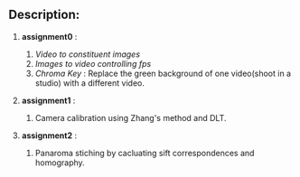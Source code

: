 ## Description: ##

1. **assignment0** :
	1. *Video to constituent images*
	2. *Images to video controlling fps*
	3. *Chroma Key* : Replace the green background of one video(shoot in a studio) with	a different video.

2. **assignment1** :
	1. Camera calibration using Zhang's method and DLT.

3. **assignment2** :
	1. Panaroma stiching by cacluating sift correspondences and homography.